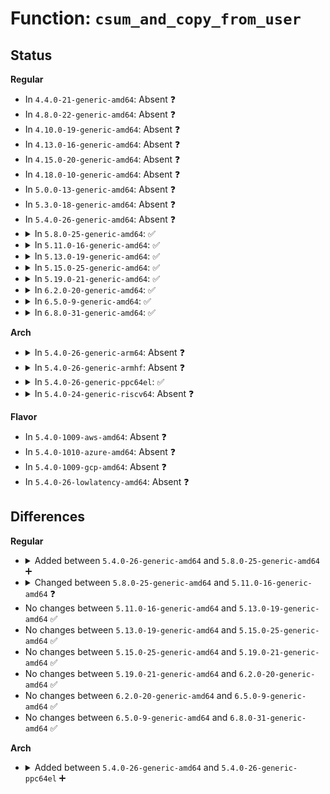 # Function: <code>csum_and_copy_from_user</code>

## Status
<b>Regular</b>
<ul>
<li>
In <code>4.4.0-21-generic-amd64</code>: Absent ❓
</li>
<li>
In <code>4.8.0-22-generic-amd64</code>: Absent ❓
</li>
<li>
In <code>4.10.0-19-generic-amd64</code>: Absent ❓
</li>
<li>
In <code>4.13.0-16-generic-amd64</code>: Absent ❓
</li>
<li>
In <code>4.15.0-20-generic-amd64</code>: Absent ❓
</li>
<li>
In <code>4.18.0-10-generic-amd64</code>: Absent ❓
</li>
<li>
In <code>5.0.0-13-generic-amd64</code>: Absent ❓
</li>
<li>
In <code>5.3.0-18-generic-amd64</code>: Absent ❓
</li>
<li>
In <code>5.4.0-26-generic-amd64</code>: Absent ❓
</li>
<li>
<details>
<summary>In <code>5.8.0-25-generic-amd64</code>: ✅</summary>

```c
__wsum csum_and_copy_from_user(const void * src, void * dst, int len, __wsum isum, int * errp)
```

```json
{
  "name": "csum_and_copy_from_user",
  "collision_type": "Unique Global",
  "inline_type": "No",
  "funcs": [
    {
      "addr": 18446744071585124800,
      "name": "csum_and_copy_from_user",
      "external": true,
      "loc": "arch/x86/lib/csum-wrappers_64.c:24",
      "file": "arch/x86/lib/csum-wrappers_64.c",
      "inline": "seen, unknown",
      "caller_inline": [],
      "caller_func": [
        "lib/iov_iter.c:csum_and_copy_from_iter_full",
        "lib/iov_iter.c:csum_and_copy_from_iter_full",
        "lib/iov_iter.c:csum_and_copy_from_iter",
        "lib/iov_iter.c:csum_and_copy_from_iter"
      ]
    }
  ],
  "symbols": [
    {
      "addr": 18446744071585124800,
      "name": "csum_and_copy_from_user",
      "section": ".text",
      "bind": "STB_GLOBAL",
      "size": 232
    }
  ]
}
```
</details>
</li>
<li>
<details>
<summary>In <code>5.11.0-16-generic-amd64</code>: ✅</summary>

```c
__wsum csum_and_copy_from_user(const void * src, void * dst, int len)
```

```json
{
  "name": "csum_and_copy_from_user",
  "collision_type": "Unique Global",
  "inline_type": "No",
  "funcs": [
    {
      "addr": 18446744071585275952,
      "name": "csum_and_copy_from_user",
      "external": true,
      "loc": "arch/x86/lib/csum-wrappers_64.c:24",
      "file": "arch/x86/lib/csum-wrappers_64.c",
      "inline": "seen, unknown",
      "caller_inline": [],
      "caller_func": [
        "lib/iov_iter.c:csum_and_copy_from_iter_full",
        "lib/iov_iter.c:csum_and_copy_from_iter_full",
        "lib/iov_iter.c:csum_and_copy_from_iter",
        "lib/iov_iter.c:csum_and_copy_from_iter"
      ]
    }
  ],
  "symbols": [
    {
      "addr": 18446744071585275952,
      "name": "csum_and_copy_from_user",
      "section": ".text",
      "bind": "STB_GLOBAL",
      "size": 116
    }
  ]
}
```
</details>
</li>
<li>
<details>
<summary>In <code>5.13.0-19-generic-amd64</code>: ✅</summary>

```c
__wsum csum_and_copy_from_user(const void * src, void * dst, int len)
```

```json
{
  "name": "csum_and_copy_from_user",
  "collision_type": "Unique Global",
  "inline_type": "No",
  "funcs": [
    {
      "addr": 18446744071585159456,
      "name": "csum_and_copy_from_user",
      "external": true,
      "loc": "arch/x86/lib/csum-wrappers_64.c:24",
      "file": "arch/x86/lib/csum-wrappers_64.c",
      "inline": "seen, unknown",
      "caller_inline": [],
      "caller_func": [
        "lib/iov_iter.c:csum_and_copy_from_iter_full",
        "lib/iov_iter.c:csum_and_copy_from_iter_full",
        "lib/iov_iter.c:csum_and_copy_from_iter",
        "lib/iov_iter.c:csum_and_copy_from_iter"
      ]
    }
  ],
  "symbols": [
    {
      "addr": 18446744071585159456,
      "name": "csum_and_copy_from_user",
      "section": ".text",
      "bind": "STB_GLOBAL",
      "size": 87
    }
  ]
}
```
</details>
</li>
<li>
<details>
<summary>In <code>5.15.0-25-generic-amd64</code>: ✅</summary>

```c
__wsum csum_and_copy_from_user(const void * src, void * dst, int len)
```

```json
{
  "name": "csum_and_copy_from_user",
  "collision_type": "Unique Global",
  "inline_type": "No",
  "funcs": [
    {
      "addr": 18446744071585612304,
      "name": "csum_and_copy_from_user",
      "external": true,
      "loc": "arch/x86/lib/csum-wrappers_64.c:24",
      "file": "arch/x86/lib/csum-wrappers_64.c",
      "inline": "seen, unknown",
      "caller_inline": [],
      "caller_func": [
        "lib/iov_iter.c:csum_and_copy_from_iter"
      ]
    }
  ],
  "symbols": [
    {
      "addr": 18446744071585612304,
      "name": "csum_and_copy_from_user",
      "section": ".text",
      "bind": "STB_GLOBAL",
      "size": 87
    }
  ]
}
```
</details>
</li>
<li>
<details>
<summary>In <code>5.19.0-21-generic-amd64</code>: ✅</summary>

```c
__wsum csum_and_copy_from_user(const void * src, void * dst, int len)
```

```json
{
  "name": "csum_and_copy_from_user",
  "collision_type": "Unique Global",
  "inline_type": "No",
  "funcs": [
    {
      "addr": 18446744071586769008,
      "name": "csum_and_copy_from_user",
      "external": true,
      "loc": "arch/x86/lib/csum-wrappers_64.c:24",
      "file": "arch/x86/lib/csum-wrappers_64.c",
      "inline": "seen, unknown",
      "caller_inline": [],
      "caller_func": [
        "lib/iov_iter.c:csum_and_copy_from_iter"
      ]
    }
  ],
  "symbols": [
    {
      "addr": 18446744071586769008,
      "name": "csum_and_copy_from_user",
      "section": ".text",
      "bind": "STB_GLOBAL",
      "size": 96
    }
  ]
}
```
</details>
</li>
<li>
<details>
<summary>In <code>6.2.0-20-generic-amd64</code>: ✅</summary>

```c
__wsum csum_and_copy_from_user(const void * src, void * dst, int len)
```

```json
{
  "name": "csum_and_copy_from_user",
  "collision_type": "Unique Global",
  "inline_type": "No",
  "funcs": [
    {
      "addr": 18446744071595934096,
      "name": "csum_and_copy_from_user",
      "external": true,
      "loc": "arch/x86/lib/csum-wrappers_64.c:24",
      "file": "arch/x86/lib/csum-wrappers_64.c",
      "inline": "seen, unknown",
      "caller_inline": [],
      "caller_func": [
        "lib/iov_iter.c:csum_and_copy_from_iter",
        "lib/iov_iter.c:csum_and_copy_from_iter"
      ]
    }
  ],
  "symbols": [
    {
      "addr": 18446744071595934096,
      "name": "csum_and_copy_from_user",
      "section": ".text",
      "bind": "STB_GLOBAL",
      "size": 96
    }
  ]
}
```
</details>
</li>
<li>
<details>
<summary>In <code>6.5.0-9-generic-amd64</code>: ✅</summary>

```c
__wsum csum_and_copy_from_user(const void * src, void * dst, int len)
```

```json
{
  "name": "csum_and_copy_from_user",
  "collision_type": "Unique Global",
  "inline_type": "No",
  "funcs": [
    {
      "addr": 18446744071596452480,
      "name": "csum_and_copy_from_user",
      "external": true,
      "loc": "arch/x86/lib/csum-wrappers_64.c:24",
      "file": "arch/x86/lib/csum-wrappers_64.c",
      "inline": "seen, unknown",
      "caller_inline": [],
      "caller_func": [
        "lib/iov_iter.c:csum_and_copy_from_iter",
        "lib/iov_iter.c:csum_and_copy_from_iter"
      ]
    }
  ],
  "symbols": [
    {
      "addr": 18446744071596452480,
      "name": "csum_and_copy_from_user",
      "section": ".text",
      "bind": "STB_GLOBAL",
      "size": 109
    }
  ]
}
```
</details>
</li>
<li>
<details>
<summary>In <code>6.8.0-31-generic-amd64</code>: ✅</summary>

```c
__wsum csum_and_copy_from_user(const void * src, void * dst, int len)
```

```json
{
  "name": "csum_and_copy_from_user",
  "collision_type": "Unique Global",
  "inline_type": "No",
  "funcs": [
    {
      "addr": 18446744071597347520,
      "name": "csum_and_copy_from_user",
      "external": true,
      "loc": "arch/x86/lib/csum-wrappers_64.c:22",
      "file": "arch/x86/lib/csum-wrappers_64.c",
      "inline": "seen, unknown",
      "caller_inline": [],
      "caller_func": [
        "net/core/skbuff.c:csum_and_copy_from_iter_full",
        "net/core/skbuff.c:csum_and_copy_from_iter_full"
      ]
    }
  ],
  "symbols": [
    {
      "addr": 18446744071597347520,
      "name": "csum_and_copy_from_user",
      "section": ".text",
      "bind": "STB_GLOBAL",
      "size": 109
    }
  ]
}
```
</details>
</li>
</ul>
<b>Arch</b>
<ul>
<li>
<details>
<summary>In <code>5.4.0-26-generic-arm64</code>: Absent ❓</summary>

```json
{
  "name": "csum_and_copy_from_user",
  "collision_type": "Unique Static",
  "inline_type": "Full",
  "funcs": [
    {
      "addr": 18446603336496119968,
      "name": "csum_and_copy_from_user",
      "external": false,
      "loc": "include/net/checksum.h:26",
      "file": "lib/iov_iter.c",
      "inline": "declared, inlined",
      "caller_inline": [
        "lib/iov_iter.c:csum_and_copy_from_iter_full",
        "lib/iov_iter.c:csum_and_copy_from_iter_full",
        "lib/iov_iter.c:csum_and_copy_from_iter",
        "lib/iov_iter.c:csum_and_copy_from_iter"
      ],
      "caller_func": []
    }
  ],
  "symbols": []
}
```
</details>
</li>
<li>
<details>
<summary>In <code>5.4.0-26-generic-armhf</code>: Absent ❓</summary>

```json
{
  "name": "csum_and_copy_from_user",
  "collision_type": "Unique Static",
  "inline_type": "Full",
  "funcs": [
    {
      "addr": 3229444680,
      "name": "csum_and_copy_from_user",
      "external": false,
      "loc": "include/net/checksum.h:26",
      "file": "lib/iov_iter.c",
      "inline": "declared, inlined",
      "caller_inline": [
        "lib/iov_iter.c:csum_and_copy_from_iter_full",
        "lib/iov_iter.c:csum_and_copy_from_iter_full",
        "lib/iov_iter.c:csum_and_copy_from_iter",
        "lib/iov_iter.c:csum_and_copy_from_iter"
      ],
      "caller_func": []
    }
  ],
  "symbols": []
}
```
</details>
</li>
<li>
<details>
<summary>In <code>5.4.0-26-generic-ppc64el</code>: ✅</summary>

```c
__wsum csum_and_copy_from_user(const void * src, void * dst, int len, __wsum sum, int * err_ptr)
```

```json
{
  "name": "csum_and_copy_from_user",
  "collision_type": "Unique Global",
  "inline_type": "No",
  "funcs": [
    {
      "addr": 13835058055282859856,
      "name": "csum_and_copy_from_user",
      "external": true,
      "loc": "arch/powerpc/lib/checksum_wrappers.c:14",
      "file": "arch/powerpc/lib/checksum_wrappers.c",
      "inline": "seen, unknown",
      "caller_inline": [],
      "caller_func": [
        "lib/iov_iter.c:csum_and_copy_from_iter_full",
        "lib/iov_iter.c:csum_and_copy_from_iter_full",
        "lib/iov_iter.c:csum_and_copy_from_iter",
        "lib/iov_iter.c:csum_and_copy_from_iter"
      ]
    }
  ],
  "symbols": [
    {
      "addr": 13835058055282859856,
      "name": "csum_and_copy_from_user",
      "section": ".text",
      "bind": "STB_GLOBAL",
      "size": 504
    }
  ]
}
```
</details>
</li>
<li>
<details>
<summary>In <code>5.4.0-24-generic-riscv64</code>: Absent ❓</summary>

```json
{
  "name": "csum_and_copy_from_user",
  "collision_type": "Unique Static",
  "inline_type": "Full",
  "funcs": [
    {
      "addr": 18446743936275182208,
      "name": "csum_and_copy_from_user",
      "external": false,
      "loc": "include/net/checksum.h:26",
      "file": "lib/iov_iter.c",
      "inline": "declared, inlined",
      "caller_inline": [
        "lib/iov_iter.c:csum_and_copy_from_iter_full",
        "lib/iov_iter.c:csum_and_copy_from_iter_full",
        "lib/iov_iter.c:csum_and_copy_from_iter",
        "lib/iov_iter.c:csum_and_copy_from_iter"
      ],
      "caller_func": []
    }
  ],
  "symbols": []
}
```
</details>
</li>
</ul>
<b>Flavor</b>
<ul>
<li>
In <code>5.4.0-1009-aws-amd64</code>: Absent ❓
</li>
<li>
In <code>5.4.0-1010-azure-amd64</code>: Absent ❓
</li>
<li>
In <code>5.4.0-1009-gcp-amd64</code>: Absent ❓
</li>
<li>
In <code>5.4.0-26-lowlatency-amd64</code>: Absent ❓
</li>
</ul>

## Differences
<b>Regular</b>
<ul>
<li>
<details>
<summary>Added between <code>5.4.0-26-generic-amd64</code> and <code>5.8.0-25-generic-amd64</code> ➕</summary>

```c
__wsum csum_and_copy_from_user(const void * src, void * dst, int len, __wsum isum, int * errp)
```
</details>
</li>
<li>
<details>
<summary>Changed between <code>5.8.0-25-generic-amd64</code> and <code>5.11.0-16-generic-amd64</code> ❓</summary>
<ul>
<li>
<b>Param removed. </b>
<code>__wsum isum</code>
</li>
<li>
<b>Param removed. </b>
<code>int * errp</code>
</li>
</ul>
</details>
</li>
<li>
No changes between <code>5.11.0-16-generic-amd64</code> and <code>5.13.0-19-generic-amd64</code> ✅
</li>
<li>
No changes between <code>5.13.0-19-generic-amd64</code> and <code>5.15.0-25-generic-amd64</code> ✅
</li>
<li>
No changes between <code>5.15.0-25-generic-amd64</code> and <code>5.19.0-21-generic-amd64</code> ✅
</li>
<li>
No changes between <code>5.19.0-21-generic-amd64</code> and <code>6.2.0-20-generic-amd64</code> ✅
</li>
<li>
No changes between <code>6.2.0-20-generic-amd64</code> and <code>6.5.0-9-generic-amd64</code> ✅
</li>
<li>
No changes between <code>6.5.0-9-generic-amd64</code> and <code>6.8.0-31-generic-amd64</code> ✅
</li>
</ul>
<b>Arch</b>
<ul>
<li>
<details>
<summary>Added between <code>5.4.0-26-generic-amd64</code> and <code>5.4.0-26-generic-ppc64el</code> ➕</summary>

```c
__wsum csum_and_copy_from_user(const void * src, void * dst, int len, __wsum sum, int * err_ptr)
```
</details>
</li>
</ul>
